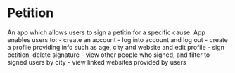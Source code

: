 # Petition

An app which allows users to sign a petitin for a specific cause. App enables users to: - create an account - log into account and log out - create a profile providing info such as age, city and website and edit profile - sign petition, delete signature - view other people who signed, and filter to signed users by city - view linked websites provided by users
